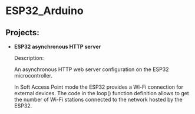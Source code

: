 # ESP32_Arduino

## Projects:

* **ESP32 asynchronous HTTP server**
  
  Description:

  An asynchronous HTTP web server configuration on the ESP32 microcontroller.

  In Soft Access Point mode the ESP32 provides a Wi-Fi connection for external devices. The code in the loop() function definition allows to get the number of Wi-Fi stations connected to the network hosted by the ESP32.
